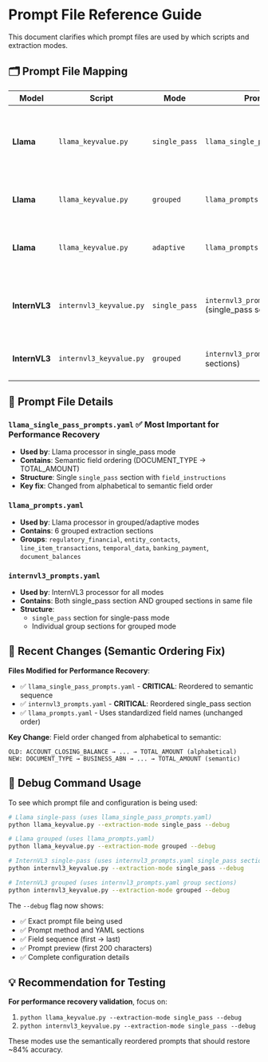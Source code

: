 # Prompt File Reference Guide

This document clarifies which prompt files are used by which scripts and extraction modes.

## 🗂️ Prompt File Mapping

| Model | Script | Mode | Prompt File | Description |
|-------|--------|------|-------------|-------------|
| **Llama** | `llama_keyvalue.py` | `single_pass` | `llama_single_pass_prompts.yaml` | Single-pass extraction with semantic field ordering |
| **Llama** | `llama_keyvalue.py` | `grouped` | `llama_prompts.yaml` | Grouped extraction with 6 field groups |
| **Llama** | `llama_keyvalue.py` | `adaptive` | `llama_prompts.yaml` | Adaptive extraction (uses grouped approach) |
| **InternVL3** | `internvl3_keyvalue.py` | `single_pass` | `internvl3_prompts.yaml` (single_pass section) | Single-pass extraction with semantic ordering |
| **InternVL3** | `internvl3_keyvalue.py` | `grouped` | `internvl3_prompts.yaml` (group sections) | Grouped extraction with 6 field groups |

## 📝 Prompt File Details

### `llama_single_pass_prompts.yaml` ✅ **Most Important for Performance Recovery**
- **Used by**: Llama processor in single_pass mode
- **Contains**: Semantic field ordering (DOCUMENT_TYPE → TOTAL_AMOUNT)  
- **Structure**: Single `single_pass` section with `field_instructions`
- **Key fix**: Changed from alphabetical to semantic field order

### `llama_prompts.yaml` 
- **Used by**: Llama processor in grouped/adaptive modes
- **Contains**: 6 grouped extraction sections
- **Groups**: `regulatory_financial`, `entity_contacts`, `line_item_transactions`, `temporal_data`, `banking_payment`, `document_balances`

### `internvl3_prompts.yaml`
- **Used by**: InternVL3 processor for all modes
- **Contains**: Both single_pass section AND grouped sections in same file
- **Structure**: 
  - `single_pass` section for single-pass mode
  - Individual group sections for grouped mode

## 🚨 Recent Changes (Semantic Ordering Fix)

**Files Modified for Performance Recovery**:
- ✅ `llama_single_pass_prompts.yaml` - **CRITICAL**: Reordered to semantic sequence
- ✅ `internvl3_prompts.yaml` - **CRITICAL**: Reordered single_pass section
- ✅ `llama_prompts.yaml` - Uses standardized field names (unchanged order)

**Key Change**: Field order changed from alphabetical to semantic:
```
OLD: ACCOUNT_CLOSING_BALANCE → ... → TOTAL_AMOUNT (alphabetical)
NEW: DOCUMENT_TYPE → BUSINESS_ABN → ... → TOTAL_AMOUNT (semantic)
```

## 🔧 Debug Command Usage

To see which prompt file and configuration is being used:

```bash
# Llama single-pass (uses llama_single_pass_prompts.yaml)
python llama_keyvalue.py --extraction-mode single_pass --debug

# Llama grouped (uses llama_prompts.yaml)  
python llama_keyvalue.py --extraction-mode grouped --debug

# InternVL3 single-pass (uses internvl3_prompts.yaml single_pass section)
python internvl3_keyvalue.py --extraction-mode single_pass --debug

# InternVL3 grouped (uses internvl3_prompts.yaml group sections)
python internvl3_keyvalue.py --extraction-mode grouped --debug
```

The `--debug` flag now shows:
- ✅ Exact prompt file being used
- ✅ Prompt method and YAML sections
- ✅ Field sequence (first → last)
- ✅ Prompt preview (first 200 characters)
- ✅ Complete configuration details

## 💡 Recommendation for Testing

**For performance recovery validation**, focus on:
1. `python llama_keyvalue.py --extraction-mode single_pass --debug`
2. `python internvl3_keyvalue.py --extraction-mode single_pass --debug`

These modes use the semantically reordered prompts that should restore ~84% accuracy.